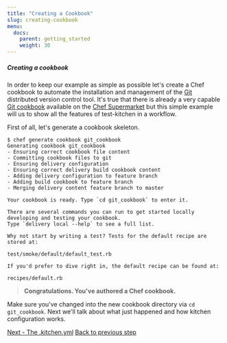 ```yaml
---
title: "Creating a Cookbook"
slug: creating-cookbook
menu:
  docs:
    parent: getting_started
    weight: 30
---
```


##### Creating a cookbook

In order to keep our example as simple as possible let's create a Chef cookbook to automate the installation and management of the [Git](http://git-scm.com/) distributed version control tool. It's true that there is already a very capable [Git cookbook](https://supermarket.chef.io/cookbooks/git) available on the [Chef Supermarket](https://supermarket.chef.io/cookbooks) but this simple example will us to show all the features of test-kitchen in a workflow.

First of all, let's generate a cookbook skeleton.

~~~
$ chef generate cookbook git_cookbook
Generating cookbook git_cookbook
- Ensuring correct cookbook file content
- Committing cookbook files to git
- Ensuring delivery configuration
- Ensuring correct delivery build cookbook content
- Adding delivery configuration to feature branch
- Adding build cookbook to feature branch
- Merging delivery content feature branch to master

Your cookbook is ready. Type `cd git_cookbook` to enter it.

There are several commands you can run to get started locally developing and testing your cookbook.
Type `delivery local --help` to see a full list.

Why not start by writing a test? Tests for the default recipe are stored at:

test/smoke/default/default_test.rb

If you'd prefer to dive right in, the default recipe can be found at:

recipes/default.rb
~~~

> **Congratulations. You've authored a Chef cookbook.**

Make sure you've changed into the new cookbook directory via `cd git_cookbook`. Next we'll talk about what just happened and how kitchen configuration works.

<div class="sidebar--footer">
<a class="button primary-cta" href="/docs/getting-started/kitchen-yml">Next - The .kitchen.yml</a>
<a class="sidebar--footer--back" href="/docs/getting-started/getting-help">Back to previous step</a>
</div>
